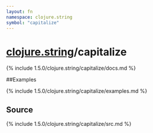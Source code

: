 ```yaml
---
layout: fn
namespace: clojure.string
symbol: "capitalize"
---
```


# [clojure.string](../)/capitalize

{% include 1.5.0/clojure.string/capitalize/docs.md %}

##Examples

{% include 1.5.0/clojure.string/capitalize/examples.md %}
## Source
{% include 1.5.0/clojure.string/capitalize/src.md %}


